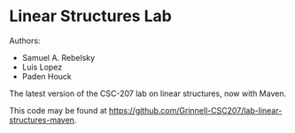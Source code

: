 # Linear Structures Lab

Authors:

* Samuel A. Rebelsky
* Luis Lopez
* Paden Houck

The latest version of the CSC-207 lab on linear structures, now with Maven.

This code may be found at <https://github.com/Grinnell-CSC207/lab-linear-structures-maven>.


